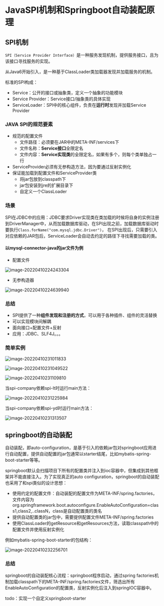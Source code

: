 # JavaSPI机制和Springboot自动装配原理

## SPI机制

`SPI（Service Provider Interface）`是一种服务发现机制，提供服务接口，且为该接口寻找服务的实现。

从Java6开始引入，是一种基于ClassLoader类加载器发现并加载服务的机制。

标准的SPI构成：

- Service：公开的接口或抽象类，定义一个抽象的功能模块
- Service Provider：Service接口/抽象类的具体实现
- ServiceLoader：SPI中的核心组件，负责在**运行时**发现并加载Service Provider

### JAVA SPI的规范要素

- 规范的配置文件
  - 文件路径：必须要在JAR中的META-INF/services下
  - 文件名称：**Service接口**全限定名
  - 文件内容：**Service实现类**的全限定名，如果有多个，则每个类单独占一行
- ServiceProvider必须有无参构造方法，因为要通过反射实例化
- 保证能加载到配置文件和ServiceProvider类
  - 将jar包放到classpath下
  - jar包安装到jre的扩展目录下
  - 自定义一个ClassLoader

### 场景

SPI在JDBC中的应用：JDBC要求Driver实现类在类加载的时候将自身的实例注册到DriverManager中，从而加载数据库驱动，在SPI出现之前，加载数据库驱动时要执行`Class.forName("com.mysql.jdbc.Driver")`， 在SPI出现后，只需要引入对应依赖的JAR包后，ServiceLoader会自动去约定的路径下寻找需要加载的类。

#### 以mysql-connector-java的jar文件为例

- 配置文件

![image-20220410224243304](https://storyxc.com/images/blog/image-20220410224243304.png)

- 无参构造器

![image-20220410224639940](https://storyxc.com/images/blog/image-20220410224639940.png)

### 总结

- SPI提供了一种**组件发现和注册的方式**，可以用于各种插件、组件的灵活替换
- 可以实现模块间解耦
- 面向接口+配置文件+反射
- 应用：JDBC、SLF4J。。。

### 简单实例

![image-20220410231011833](https://storyxc.com/images/blog/image-20220410231011833.png)

![image-20220410231049522](https://storyxc.com/images/blog/image-20220410231049522.png)

![image-20220410231109810](https://storyxc.com/images/blog/image-20220410231109810.png)



当spi-company依赖spi-lt时运行main方法：

![image-20220410231225984](https://storyxc.com/images/blog/image-20220410231225984.png)

当spi-company依赖spi-yd时运行main方法：

![image-20220410231313507](https://storyxc.com/images/blog/image-20220410231313507.png)





## springboot的自动装配

自动装配，即auto-configuration，是基于引入的依赖jar包对springboot应用进行自动配置，提供自动配置的jar包通常以starter结尾，比如mybatis-spring-boot-starter等等。

springboot默认会扫描项目下所有的配置类并注入到ioc容器中，但集成到其他框架并不能直接注入。为了实现真正的auto configuration，springboot的自动装配也采用了和spi类似的设计思想：

- 使用约定的配置文件：自动装配的配置文件为META-INF/spring.factories，文件内容为org.springframework.boot.autoconfigure.EnableAutoConfiguration=class1,class2,..classN，class是自动配置类的类名
- 提供自动配置类的jar包中，需要提供配置文件META-INF/spring.factories
- 使用ClassLoader的getResource和getResources方法，读取classpath中的配置文件并使用反射实例化

例如mybatis-spring-boot-starter的包结构：

![image-20220410232256701](https://storyxc.com/images/blog/image-20220410232256701.png)

### 总结

springboot的自动装配核心流程：springboot程序启动，通过spring factories机制加载classpath下的META-INF/spring.factories文件，筛选出所有EnableAutoConfiguration的配置类，反射实例化后注入到springIOC容器中。





todo：实现一个自定义springboot-starter